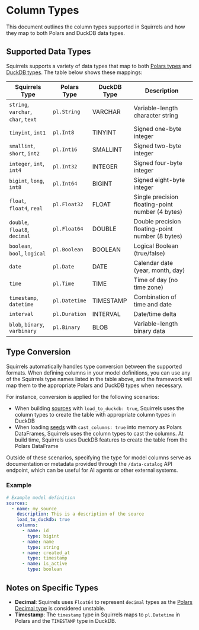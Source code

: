 # Column Types

This document outlines the column types supported in Squirrels and how they map to both Polars and DuckDB data types.

## Supported Data Types

Squirrels supports a variety of data types that map to both [Polars types](https://docs.pola.rs/api/python/stable/reference/datatypes.html) and [DuckDB types](https://duckdb.org/docs/stable/sql/data_types/overview). The table below shows these mappings:

| Squirrels Type | Polars Type | DuckDB Type | Description |
|----------------|-------------|-------------|-------------|
| `string`, `varchar`, `char`, `text` | `pl.String` | VARCHAR | Variable-length character string |
| `tinyint`, `int1` | `pl.Int8` | TINYINT | Signed one-byte integer |
| `smallint`, `short`, `int2` | `pl.Int16` | SMALLINT | Signed two-byte integer |
| `integer`, `int`, `int4` | `pl.Int32` | INTEGER | Signed four-byte integer |
| `bigint`, `long`, `int8` | `pl.Int64` | BIGINT | Signed eight-byte integer |
| `float`, `float4`, `real` | `pl.Float32` | FLOAT | Single precision floating-point number (4 bytes) |
| `double`, `float8`, `decimal` | `pl.Float64` | DOUBLE | Double precision floating-point number (8 bytes) |
| `boolean`, `bool`, `logical` | `pl.Boolean` | BOOLEAN | Logical Boolean (true/false) |
| `date` | `pl.Date` | DATE | Calendar date (year, month, day) |
| `time` | `pl.Time` | TIME | Time of day (no time zone) |
| `timestamp`, `datetime` | `pl.Datetime` | TIMESTAMP | Combination of time and date |
| `interval` | `pl.Duration` | INTERVAL | Date/time delta |
| `blob`, `binary`, `varbinary` | `pl.Binary` | BLOB | Variable-length binary data |

## Type Conversion

Squirrels automatically handles type conversion between the supported formats. When defining columns in your model definitions, you can use any of the Squirrels type names listed in the table above, and the framework will map them to the appropriate Polars and DuckDB types when necessary.

For instance, conversion is applied for the following scenarios:
- When building [sources](./models-source) with `load_to_duckdb: true`, Squirrels uses the column types to create the table with appropriate column types in DuckDB
- When loading [seeds](./models-seed) with `cast_columns: true` into memory as Polars DataFrames, Squirrels uses the column types to cast the columns. At build time, Squirrels uses DuckDB features to create the table from the Polars DataFrame

Outside of these scenarios, specifying the type for model columns serve as documentation or metadata provided through the `/data-catalog` API endpoint, which can be useful for AI agents or other external systems.

### Example

```yaml
# Example model definition
sources:
  - name: my_source
    description: This is a description of the source
    load_to_duckdb: true
    columns:
      - name: id
        type: bigint
      - name: name
        type: string
      - name: created_at
        type: timestamp
      - name: is_active
        type: boolean
```

## Notes on Specific Types

- **Decimal**: Squirrels uses `Float64` to represent `decimal` types as the [Polars Decimal type](https://docs.pola.rs/api/python/stable/reference/api/polars.datatypes.Decimal.html) is considered unstable.
- **Timestamp**: The `timestamp` type in Squirrels maps to `pl.Datetime` in Polars and the `TIMESTAMP` type in DuckDB.
